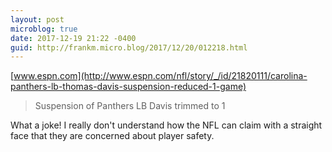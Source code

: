 ```yaml
---
layout: post
microblog: true
date: 2017-12-19 21:22 -0400
guid: http://frankm.micro.blog/2017/12/20/012218.html
---
```

 [www.espn.com](http://www.espn.com/nfl/story/_/id/21820111/carolina-panthers-lb-thomas-davis-suspension-reduced-1-game)

> Suspension of Panthers LB Davis trimmed to 1

What a joke! I really don't understand how the NFL can claim with a straight face that they are concerned about player safety. 
